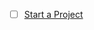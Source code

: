 - [ ] [Start a Project](https://docs.espressif.com/projects/esp-idf/en/latest/esp32s3/get-started/linux-macos-setup.html#start-a-project)
